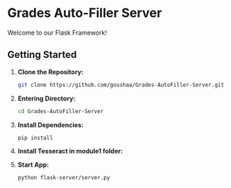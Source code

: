 # Grades Auto-Filler Server

Welcome to our Flask Framework!

## Getting Started

1. **Clone the Repository:**
   ```bash
   git clone https://github.com/goushaa/Grades-AutoFiller-Server.git

2. **Entering Directory:**
   ```bash
   cd Grades-AutoFiller-Server

3. **Install Dependencies:**
   ```bash
   pip install

4. **Install Tesseract in module1 folder:** 

5. **Start App:**
   ```bash
   python flask-server/server.py
